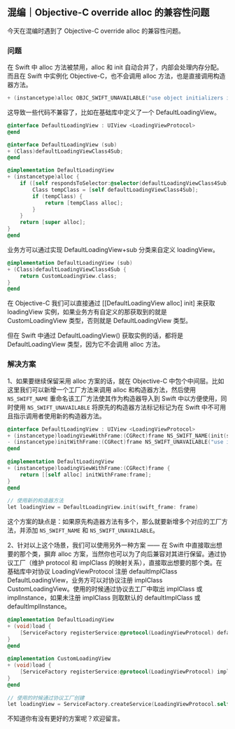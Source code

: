 ## 混编｜Objective-C override alloc 的兼容性问题

今天在混编时遇到了 Objective-C override alloc 的兼容性问题。

### 问题

在 Swift 中 alloc 方法被禁用，alloc 和 init 自动合并了，内部会处理内存分配。而且在 Swift 中实例化 Objective-C，也不会调用 alloc 方法，也是直接调用构造器方法。

```objectivec
+ (instancetype)alloc OBJC_SWIFT_UNAVAILABLE("use object initializers instead");
```

这导致一些代码不兼容了，比如在基础库中定义了一个 DefaultLoadingView。

```objectivec
@interface DefaultLoadingView : UIView <LoadingViewProtocol>
@end

@interface DefaultLoadingView (sub)
+ (Class)defaultLoadingViewClass4Sub;
@end

@implementation DefaultLoadingView
+ (instancetype)alloc {
    if ([self respondsToSelector:@selector(defaultLoadingViewClass4Sub)]) {
        Class tempClass = [self defaultLoadingViewClass4Sub];
        if (tempClass) {
            return [tempClass alloc];
        }
    }
    return [super alloc];
}
@end
```

业务方可以通过实现 DefaultLoadingView+sub 分类来自定义 loadingView。

```objectivec
@implementation DefaultLoadingView (sub)
+ (Class)defaultLoadingViewClass4Sub {
    return CustomLoadingView.class;
}
@end
```

在 Objective-C 我们可以直接通过 [[DefaultLoadingView alloc] init] 来获取 loadingView 实例，如果业务方有自定义的那获取到的就是 CustomLoadingView 类型，否则就是 DefaultLoadingView 类型。

但在 Swift 中通过 DefaultLoadingView() 获取实例的话，都将是 DefaultLoadingView 类型，因为它不会调用 alloc 方法。

### 解决方案

1、如果要继续保留采用 alloc 方案的话，就在 Objective-C 中包个中间层。比如这里我们可以新增一个工厂方法来调用 alloc 和构造器方法，然后使用 `NS_SWIFT_NAME` 重命名该工厂方法使其作为构造器导入到 Swift 中以方便使用，同时使用 `NS_SWIFT_UNAVAILABLE` 将原先的构造器方法标记标记为在 Swift 中不可用且指示调用者使用新的构造器方法。

```objectivec
@interface DefaultLoadingView : UIView <LoadingViewProtocol>
+ (instancetype)loadingViewWithFrame:(CGRect)frame NS_SWIFT_NAME(init(swift_frame:));
- (instancetype)initWithFrame:(CGRect)frame NS_SWIFT_UNAVAILABLE("use init(swift_frame:)");
@end
  
@implementation DefaultLoadingView
+ (instancetype)loadingViewWithFrame:(CGRect)frame {
    return [[self alloc] initWithFrame:frame];
}
@end
  
// 使用新的构造器方法
let loadingView = DefaultLoadingView.init(swift_frame: frame)
```

这个方案的缺点是：如果原先构造器方法有多个，那么就要新增多个对应的工厂方法，并添加 `NS_SWIFT_NAME` 和 `NS_SWIFT_UNAVAILABLE`。

2、针对以上这个场景，我们可以使用另外一种方案 —— 在 Swift 中直接取出想要的那个类，摒弃 alloc 方案，当然你也可以为了向后兼容对其进行保留。通过协议工厂（维护 protocol 和 implClass 的映射关系），直接取出想要的那个类。在基础库中对协议 LoadingViewProtocol 注册 defaultImplClass DefaultLoadingView，业务方可以对协议注册 implClass CustomLoadingView。使用的时候通过协议去工厂中取出 implClass 或 implInstance，如果未注册 implClass 则取默认的 defaultImplClass 或 defaultImplInstance。

```objectivec
@implementation DefaultLoadingView
+ (void)load {
    [ServiceFactory registerService:@protocol(LoadingViewProtocol) defaultImplClass:self.class];
}
@end
  
@implementation CustomLoadingView
+ (void)load {
    [ServiceFactory registerService:@protocol(LoadingViewProtocol) implClass:CustomLoadingView.class];
}
@end
  
// 使用的时候通过协议工厂创建
let loadingView = ServiceFactory.createService(LoadingViewProtocol.self, initBlock: nil) as! UIView & LoadingViewProtocol
```

不知道你有没有更好的方案呢？欢迎留言。
